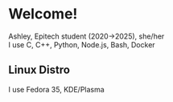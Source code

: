 # Welcome!
Ashley, Epitech student (2020->2025), she/her</br>
I use C, C++, Python, Node.js, Bash, Docker</br>

## Linux Distro
I use Fedora 35, KDE/Plasma</br>
